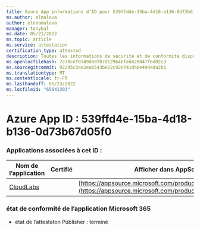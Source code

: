 ```yaml
---
title: Azure App informations d’ID pour 539ffd4e-15ba-4d18-b136-0d73b67d05f0
ms.author: elmalova
author: elenamalova
manager: tonybal
ms.date: 05/21/2022
ms.topic: article
ms.service: attestation
certification_type: attested
description: Toutes les informations de sécurité et de conformité disponibles pour 539ffd4e-15ba-4d18-b136-0d73b67d05f0.
ms.openlocfilehash: 7c78cef0349db8f07d12964bfed428047f6d02c3
ms.sourcegitcommit: 92295c3ae2ea6543be22c92e741da0e494ada2b1
ms.translationtype: MT
ms.contentlocale: fr-FR
ms.lasthandoff: 05/23/2022
ms.locfileid: "65641393"
---
```

# <a name="azure-app-id-539ffd4e-15ba-4d18-b136-0d73b67d05f0"></a>Azure App ID : 539ffd4e-15ba-4d18-b136-0d73b67d05f0


### <a name="apps-associated-with-this-id"></a>Applications associées à cet ID :
| **Nom de l’application** | **Certifié** | **Afficher dans AppSource** |
|--------------|---------------|-----------------------|
| [CloudLabs](../forward/WA200003273.md) |  | [https://appsource.microsoft.com/product/office/WA200003273](https://appsource.microsoft.com/product/office/WA200003273) |

### <a name="microsoft-365-app-compliance-status"></a>état de conformité de l’application Microsoft 365
- état de l’attestaton Publisher : terminé
